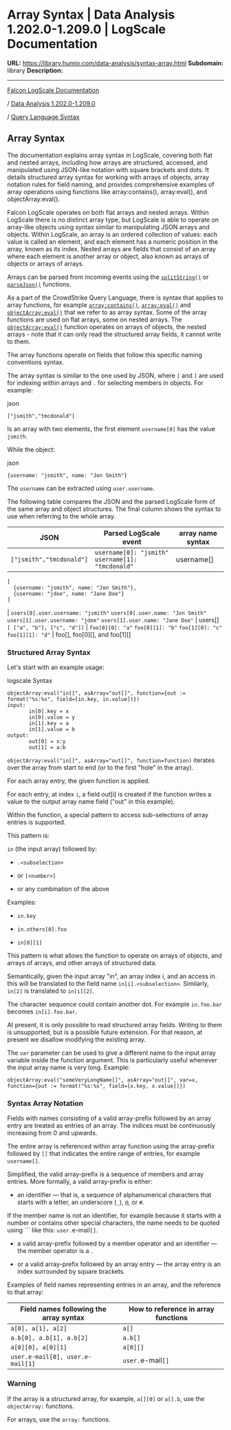 # Array Syntax | Data Analysis 1.202.0-1.209.0 | LogScale Documentation

**URL:** https://library.humio.com/data-analysis/syntax-array.html
**Subdomain:** library
**Description:** 

---

[Falcon LogScale Documentation](https://library.humio.com)

/ [Data Analysis 1.202.0-1.209.0](data-analysis-docs.html)

/ [Query Language Syntax](syntax.html)

## Array Syntax

The documentation explains array syntax in LogScale, covering both flat and nested arrays, including how arrays are structured, accessed, and manipulated using JSON-like notation with square brackets and dots. It details structured array syntax for working with arrays of objects, array notation rules for field naming, and provides comprehensive examples of array operations using functions like array:contains(), array:eval(), and objectArray:eval(). 

Falcon LogScale operates on both flat arrays and nested arrays. Within LogScale there is no distinct array type, but LogScale is able to operate on array-like objects using syntax similar to manipulating JSON arrays and objects. Within LogScale, an array is an ordered collection of values: each value is called an element, and each element has a numeric position in the array, known as its index. Nested arrays are fields that consist of an array where each element is another array or object, also known as arrays of objects or arrays of arrays. 

Arrays can be parsed from incoming events using the [`splitString()`](functions-splitstring.html "splitString\(\)") or [`parseJson()`](functions-parsejson.html "parseJson\(\)") functions. 

As a part of the CrowdStrike Query Language, there is syntax that applies to array functions, for example [`array:contains()`](functions-array-contains.html "array:contains\(\)"), [`array:eval()`](functions-array-eval.html "array:eval\(\)") and [`objectArray:eval()`](functions-objectarray-eval.html "objectArray:eval\(\)") that we refer to as array syntax. Some of the array functions are used on flat arrays, some on nested arrays. The [`objectArray:eval()`](functions-objectarray-eval.html "objectArray:eval\(\)") function operates on arrays of objects, the nested arrays - note that it can only read the structured array fields, it cannot write to them. 

The array functions operate on fields that follow this specific naming conventions syntax. 

The array syntax is similar to the one used by JSON, where `[` and `]` are used for indexing within arrays and `.` for selecting members in objects. For example: 

json
    
    
    ["jsmith","tmcdonald"]

Is an array with two elements, the first element `username[0]` has the value `jsmith`. 

While the object: 

json
    
    
    {username: "jsmith", name: "Jon Smith"}

The `username` can be extracted using `user.username`. 

The following table compares the JSON and the parsed LogScale form of the same array and object structures. The final column shows the syntax to use when referring to the whole array. 

JSON |  Parsed LogScale event |  array name syntax   
---|---|---  
`["jsmith","tmcdonald"]` |  `username[0]: "jsmith"` `username[1]: "tmcdonald"` |  username[]  
      
    
    [
      {username: "jsmith", name: "Jon Smith"},
      {username: "jdoe", name: "Jane Doe"}
    ]

|  `users[0].user.username: "jsmith"` `users[0].user.name: "Jon Smith"` `users[1].user.username: "jdoe"` `users[1].user.name: "Jane Doe"` |  users[]  
` [ ["a", "b"], ["c", "d"]] ` |  `foo[0][0]: "a"` `foo[0][1]: "b"` `foo[1][0]: "c"` `foo[1][1]: "d"` |  foo[], foo[0][], and foo[1][]  
  
### Structured Array Syntax

Let's start with an example usage: 

logscale Syntax
    
    
    objectArray:eval("in[]", asArray="out[]", function={out := format("%s:%s", field=[in.key, in.value])})
    input:
           in[0].key = x
           in[0].value = y
           in[1].key = a
           in[1].value = b
    output:
           out[0] = x:y
           out[1] = a:b

`objectArray:eval("in[]", asArray="out[]", function=function)` iterates over the array from start to end (or to the first "hole" in the array). 

For each array entry, the given function is applied. 

For each entry, at index `i`, a field out[i] is created if the function writes a value to the output array name field ("out" in this example). 

Within the function, a special pattern to access sub-selections of array entries is supported. 

This pattern is: 

`in` (the input array) followed by: 

  * `.<subselection>`

  * or `[<number>]`

  * or any combination of the above 




Examples: 

  * `in.key`

  * `in.others[0].foo`

  * `in[0][1]`




This pattern is what allows the function to operate on arrays of objects, and arrays of arrays, and other arrays of structured data. 

Semantically, given the input array "in", an array index i, and an access in.<subselection> this will be translated to the field name `in[i].<subselection>`. Similarly, `in[2]` is translated to `in[i][2]`. 

The character sequence could contain another dot. For example `in.foo.bar` becomes `in[i].foo.bar`.

At present, it is only possible to read structured array fields. Writing to them is unsupported, but is a possible future extension. For that reason, at present we disallow modifying the existing array.

The _`var`_ parameter can be used to give a different name to the input array variable inside the function argument. This is particularly useful whenever the input array name is very long. Example: 

`objectArray:eval("someVeryLongName[]", asArray="out[]", var=x, function={out := format("%s:%s", field=[x.key, x.value])})`

### Syntax Array Notation

Fields with names consisting of a valid array-prefix followed by an array entry are treated as entries of an array. The indices must be continuously increasing from 0 and upwards. 

The entire array is referenced within array function using the array-prefix followed by `[]` that indicates the entire range of entries, for example `username[]`. 

Simplified, the valid array-prefix is a sequence of members and array entries. More formally, a valid array-prefix is either: 

  * an identifier — that is, a sequence of alphanumerical characters that starts with a letter, an underscore (`_`), `@`, or `#`. 

If the member name is not an identifier, for example because it starts with a number or contains other special characters, the name needs to be quoted using ``` like this: `user.`e-mail`[]`. 

  * a valid array-prefix followed by a member operator and an identifier — the member operator is a `.`

  * or a valid array-prefix followed by an array entry — the array entry is an index surrounded by square brackets. 




Examples of field names representing entries in an array, and the reference to that array: 

Field names following the array syntax |  How to reference in array functions   
---|---  
`a[0], a[1], a[2]` |  `a[]`  
`a.b[0], a.b[1], a.b[2]` |  `a.b[]`  
`a[0][0], a[0][1]` |  `a[0][]`  
`user.e-mail[0], user.e-mail[1]` |  `user.`e-mail`[]`  
  
### Warning

If the array is a structured array, for example, `a[][0]` or `a[].b`, use the `objectArray:` functions. 

For arrays, use the `array:` functions.
